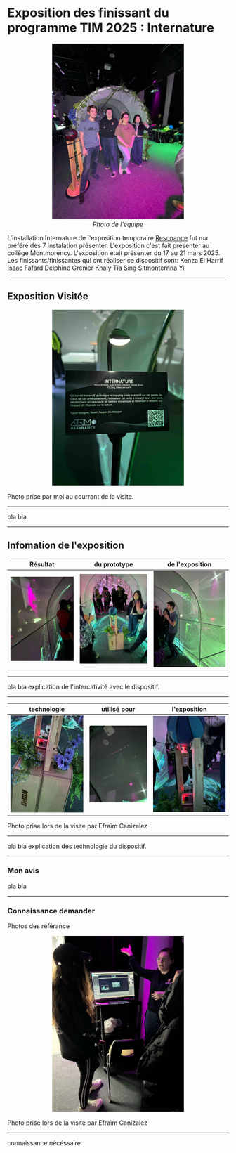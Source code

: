 #  Exposition des finissant du programme TIM 2025 : Internature 

<p align="center">
  <img src="/tp2/photos/internature/internature_equipe.jpg" height= 400px> <br>
  <i>Photo de l'équipe</i>
</p>

L'installation Internature de l'exposition temporaire [Resonance](https://tim-montmorency.com/2025/#/) fut ma préféré des 7 instalation présenter. 
L'exposition c'est fait présenter au collège Montmorency. L'exposition était présenter du 17 au 21 mars 2025. Les finissants/finissantes qui ont réaliser ce dispositif sont: 
Kenza El Harrif
Isaac Fafard
Delphine Grenier
Khaly Tia Sing
Sitmonternna Yi

---

## Exposition Visitée 

<p align="center">
  <img src="/tp2/photos/internature/fiche_internatuel.JPG" height= 400px>
</p>
Photo prise par moi au courrant de la visite.

---

bla bla

---

## Infomation de l'exposition

 Résultat  | du prototype |  de l'exposition
:-------------------------:|:-------------------------:|:-------------------------:
![](/tp2/photos/internature/internature_projection_dans_tunnel.jpg)|![](/tp2/photos/internature/internature_vu_dans_tunnel.jpg)|![](/tp2/photos/internature/internature_projection_dans_tunnel_droite.jpg)

---

bla bla explication de l'intercativité avec le dispositif.

---

 technologie  | utilisé pour | l'exposition
:-------------------------:|:-------------------------:|:-------------------------:
![](/tp2/photos/internature/internature_capteur.jpg)|![](/tp2/photos/internature/internature_projection.jpg)|![](/tp2/photos/internature/internature_prototype.jpg)

Photo prise lors de la visite par Efraïm Canizalez

---

bla bla explication des technologie du dispositif.

---

### Mon avis 

bla bla

---

### Connaissance demander

 Photos des référance

<p align="center">
  <img src="/tp2/photos/internature/internature_ordi.jpg" height= 400px>
</p>
Photo prise lors de la visite par Efraïm Canizalez

---

connaissance nécéssaire
